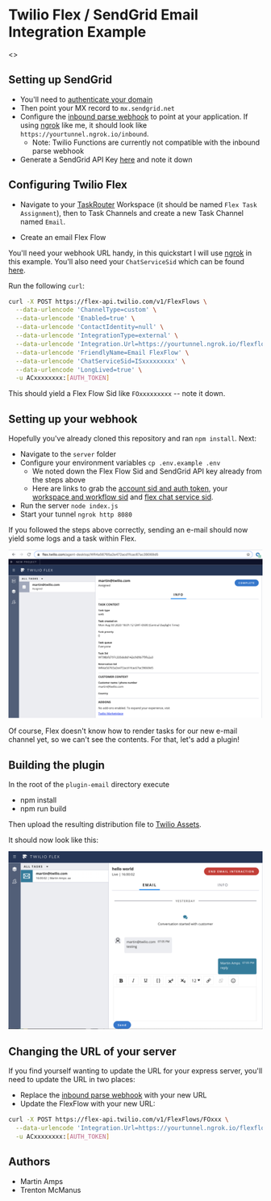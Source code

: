 # Twilio Flex / SendGrid Email Integration Example

<<TODO>>

## Setting up SendGrid

* You'll need to [authenticate your domain](https://sendgrid.com/docs/ui/account-and-settings/how-to-set-up-domain-authentication/)
* Then point your MX record to `mx.sendgrid.net`
* Configure the [inbound parse webhook](https://app.sendgrid.com/settings/parse) to point at your application. If using [ngrok](https://ngrok.com) like me, it should look like `https://yourtunnel.ngrok.io/inbound`.
  * Note: Twilio Functions are currently not compatible with the inbound parse webhook
* Generate a SendGrid API Key [here](https://app.sendgrid.com/settings/api_keys) and note it down

## Configuring Twilio Flex

* Navigate to your [TaskRouter](https://www.twilio.com/console/taskrouter/workspaces) Workspace (it should be named `Flex Task Assignment`), then to Task Channels and create a new Task Channel named `Email`.

* Create an email Flex Flow

You'll need your webhook URL handy, in this quickstart I will use [ngrok](https://ngrok.com) in this example. You'll also need your `ChatServiceSid` which can be found [here](https://www.twilio.com/console/chat/dashboard).

Run the following `curl`:

```bash
curl -X POST https://flex-api.twilio.com/v1/FlexFlows \
  --data-urlencode 'ChannelType=custom' \
  --data-urlencode 'Enabled=true' \
  --data-urlencode 'ContactIdentity=null' \
  --data-urlencode 'IntegrationType=external' \
  --data-urlencode 'Integration.Url=https://yourtunnel.ngrok.io/flexflow' \
  --data-urlencode 'FriendlyName=Email FlexFlow' \
  --data-urlencode 'ChatServiceSid=ISxxxxxxxxx' \
  --data-urlencode 'LongLived=true' \
  -u ACxxxxxxxx:[AUTH_TOKEN]
```

  This should yield a Flex Flow Sid like `FOxxxxxxxxx` -- note it down.

## Setting up your webhook

Hopefully you've already cloned this repository and ran `npm install`. Next:

* Navigate to the `server` folder
* Configure your environment variables `cp .env.example .env`
  * We noted down the Flex Flow Sid and SendGrid API key already from the steps above
  * Here are links to grab the [account sid and auth token](https://www.twilio.com/console), your [workspace and workflow sid](https://www.twilio.com/console/taskrouter/workspaces) and [flex chat service sid](https://www.twilio.com/console/chat/dashboard).
* Run the server `node index.js`
* Start your tunnel `ngrok http 8080`

If you followed the steps above correctly, sending an e-mail should now yield some logs and a task within Flex.

![inbound screenshot](/screenshots/inbound-screenshot-no-plugin.png?raw=true "Inbound e-mail to Flex")

Of course, Flex doesn't know how to render tasks for our new e-mail channel yet, so we can't see the contents. For that, let's add a plugin!

## Building the plugin

In the root of the `plugin-email` directory execute

* npm install
* npm run build

Then upload the resulting distribution file to [Twilio Assets](https://www.twilio.com/console/assets/public).

It should now look like this:

![Flex Email UI](/screenshots/email-ui.png?raw=true "Flex Email UI")

## Changing the URL of your server

If you find yourself wanting to update the URL for your express server, you'll need to update the URL in two places:

* Replace the [inbound parse webhook](https://app.sendgrid.com/settings/parse) with your new URL
* Update the FlexFlow with your new URL:

```bash
curl -X POST https://flex-api.twilio.com/v1/FlexFlows/FOxxx \
  --data-urlencode 'Integration.Url=https://yourtunnel.ngrok.io/flexflow' \
  -u ACxxxxxxxx:[AUTH_TOKEN]
  ```

## Authors

* Martin Amps
* Trenton McManus
